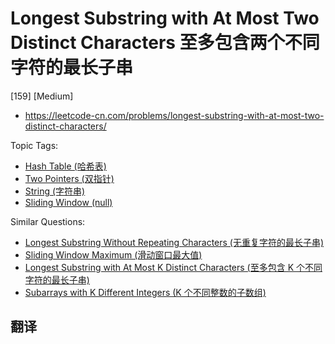 # Longest Substring with At Most Two Distinct Characters 至多包含两个不同字符的最长子串

[159] [Medium]

- https://leetcode-cn.com/problems/longest-substring-with-at-most-two-distinct-characters/

Topic Tags:

- [Hash Table (哈希表)](https://leetcode-cn.com/tag/hash-table/)
- [Two Pointers (双指针)](https://leetcode-cn.com/tag/two-pointers/)
- [String (字符串)](https://leetcode-cn.com/tag/string/)
- [Sliding Window (null)](https://leetcode-cn.com/tag/sliding-window/)

Similar Questions:

- [Longest Substring Without Repeating Characters (无重复字符的最长子串)](https://leetcode-cn.com/problems/longest-substring-without-repeating-characters/)
- [Sliding Window Maximum (滑动窗口最大值)](https://leetcode-cn.com/problems/sliding-window-maximum/)
- [Longest Substring with At Most K Distinct Characters (至多包含 K 个不同字符的最长子串)](https://leetcode-cn.com/problems/longest-substring-with-at-most-k-distinct-characters/)
- [Subarrays with K Different Integers (K 个不同整数的子数组)](https://leetcode-cn.com/problems/subarrays-with-k-different-integers/)

## 翻译
